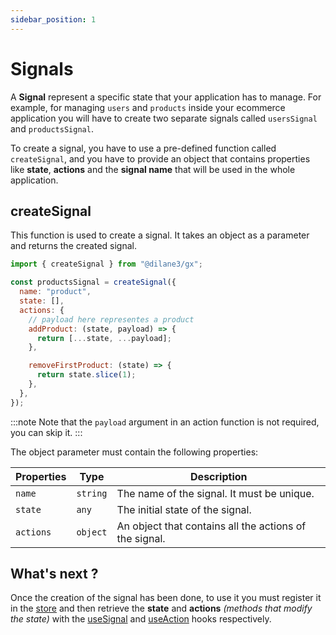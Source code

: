 ```yaml
---
sidebar_position: 1
---
```


# Signals

A **Signal** represent a specific state that your application has to manage. For example, for managing `users` and `products` inside your ecommerce application you will have to create two separate signals called `usersSignal` and `productsSignal`.

To create a signal, you have to use a pre-defined function called `createSignal`, and you have to provide an object that contains properties like **state**, **actions** and the **signal name** that will be used in the whole application.

## createSignal

This function is used to create a signal. It takes an object as a parameter and returns the created signal.

```js
import { createSignal } from "@dilane3/gx";

const productsSignal = createSignal({
  name: "product",
  state: [],
  actions: {
    // payload here representes a product
    addProduct: (state, payload) => {
      return [...state, ...payload];
    },

    removeFirstProduct: (state) => {
      return state.slice(1);
    },
  },
});
```

:::note
Note that the `payload` argument in an action function is not required, you can skip it.
:::

The object parameter must contain the following properties:

| Properties | Type     | Description                                            |
| ---------- | -------- | ------------------------------------------------------ |
| `name`     | `string` | The name of the signal. It must be unique.             |
| `state`    | `any`    | The initial state of the signal.                       |
| `actions`  | `object` | An object that contains all the actions of the signal. |

## What's next ?

Once the creation of the signal has been done, to use it you must register it in the [store](/docs/guide/store.md) and then retrieve the **state** and **actions** _(methods that modify the state)_ with the [useSignal](/docs/guide/hooks/useSignal.md) and [useAction](/docs/guide/hooks/useAction.md) hooks respectively.

